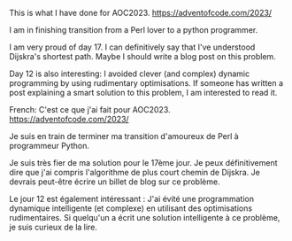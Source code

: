 This is what I have done for AOC2023.
https://adventofcode.com/2023/


I am in finishing transition from a Perl lover to a python programmer.

I am very proud of day 17. I can definitively say that I've understood Dijskra's shortest path. Maybe I should
write a blog post on this problem.

Day 12 is also interesting: I avoided clever (and complex) dynamic programming by using rudimentary optimisations.
If someone has written a post explaining a smart solution to this problem, I am interested to read it.


French:
C'est ce que j'ai fait pour AOC2023.
https://adventofcode.com/2023/


Je suis en train de terminer ma transition d'amoureux de Perl à programmeur Python.

Je suis très fier de ma solution pour le 17ème jour. Je peux définitivement dire que j'ai compris l'algorithme de plus court chemin de Dijskra. Je devrais peut-être écrire un billet de blog sur ce problème.

Le jour 12 est également intéressant : J'ai évité une programmation dynamique intelligente (et complexe) en utilisant des optimisations rudimentaires.
Si quelqu'un a écrit une solution intelligente à ce problème, je suis curieux de la lire.

